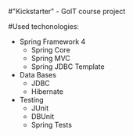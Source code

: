 #"Kickstarter" - GoIT course project

#Used techonologies:
<ul>
    <li>Spring Framework 4
        <ul>
            <li>Spring Core</li>
            <li>Spring MVC</li>
            <li>Spring JDBC Template</li>
        </ul>
    </li>
    <li>Data Bases
        <ul>
            <li>JDBC</li>
            <li>Hibernate</li>
        </ul>
    </li>
    <li>Testing
        <ul>
            <li>JUnit</li>
            <li>DBUnit</li>
            <li>Spring Tests</li>
        </ul>
    </li>
</ul>
